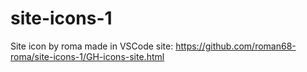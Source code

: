 # site-icons-1
Site icon by roma
made in VSCode
site: https://github.com/roman68-roma/site-icons-1/GH-icons-site.html
